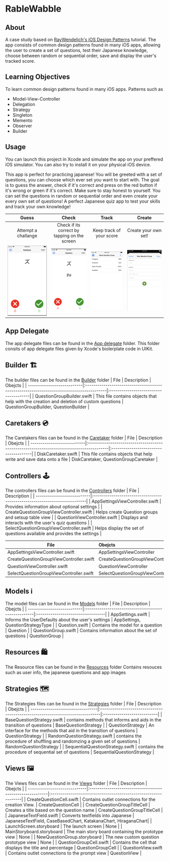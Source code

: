 # RableWabble

## About
A case study based on [RayWendelich's iOS Design Patterns](https://www.raywenderlich.com/books/design-patterns-by-tutorials/v3.0) tutorial. 
The app consists of common design patterns found in many iOS apps, allowing the user to create  a set of questions, test their Japanese knowledge, choose between random or sequential order, save and display the user's tracked score.

## Learning Objectives
To learn common design patterns found in many iOS apps. Patterns such as
* Model-View-Controller
* Delegation
* Strategy
* Singleton
* Memento
* Observer
* Builder

## Usage
You can launch this project in Xcode and simulate the app on your preffered iOS simulator. You can also try to install it on your physical iOS device.

This app is perfect for practicing japanese! You will be greeted with a set of questions, you can choose which ever set you want to start with.
The goal is to guess the answer, check if it's correct and press on the red button if it's wrong or green if it's correct. Make sure to stay honest to yourself. You can set the questions in random or sequential order and even create your every own set of questions! A perfect Japanese quiz app to test your skills and track your own knowledge!

| Guess                           |  Check                                         | Track                                | Create                               |
:--------------------------------:|:----------------------------------------------:|:------------------------------------:|:------------------------------------:|
| Attempt a challange             |  Check if its correct by tapping on the screen |  Keep track of your score            | Create your own set!                 |
|![Guess](Images/Guess.png)       |  ![Check](Images/Check.png)                    | ![Track](Images/Track.png)           | ![Track](Images/CreateNewSet.png)    |



## App Delegate
The app delegate files can be found in the [App delegate](https://github.com/GeorgeSolorio/RableWabble/tree/master/RableWabble/AppDelegate) folder.
This folder consits of app delegate files given by Xcode's biolerplate code in UIKit. 

## Builder 🏗
The builder files can be found in the [Builder](https://github.com/GeorgeSolorio/RableWabble/tree/master/RableWabble/Builders) folder
| File                       | Description                                                                             | Obejcts                               |
| ---------------------------|:----------------------------------------------------------------------------------------|:--------------------------------------|
| QuestionGroupBuilder.swift | This file contains objects that help with the creation and deletion of custom questions | QuestionGroupBuilder, QuestionBuilder |

## Caretakers 💿
The Caretakers files can be found in the [Caretaker](https://github.com/GeorgeSolorio/RableWabble/tree/master/RableWabble/Caretakers) folder
| File                       | Description                                                                             | Obejcts                               |
| ---------------------------|:----------------------------------------------------------------------------------------|:--------------------------------------|
| DiskCaretaker.swift        | This file contains objects that help write and save data onto a file                    | DiskCaretaker, QuestionGroupCaretaker |

## Controllers 🕹
The controllers files can be found in the [Controllers](https://github.com/GeorgeSolorio/RableWabble/tree/master/RableWabble/Controllers) folder
| File                       | Description                                                               |
| ---------------------------|:--------------------------------------------------------------------------|
| AppSettingsViewController.swift | Provides information about optional settings |
| CreateQuestionGroupViewController.swift | Helps create Question groups and setsup table view | 
| QuestionViewController.swift | Displays and interacts with the user's quiz questions | 
| SelectQuestionGroupViewController.swift | Helps display the set of questions available and provides the settings |

| File                                    | Obejcts                           | Protocol                                  |
| ----------------------------------------|:----------------------------------|:------------------------------------------|
| AppSettingsViewController.swift         | AppSettingsViewController         | None                                      |
| CreateQuestionGroupViewController.swift | CreateQuestionGroupViewController | CreateQuestionGroupViewControllerDelegate |
| QuestionViewController.swift            | QuestionViewController            | QuestionViewControllerDelegate            |
| SelectQuestionGroupViewController.swift | SelectQuestionGroupViewController | None                                      |

## Models ℹ️
The model files can be found in the [Models](https://github.com/GeorgeSolorio/RableWabble/tree/master/RableWabble/Models) folder
| File                       | Description                                         | Obejcts                           |
| ---------------------------|:----------------------------------------------------|:----------------------------------|
| AppSettings.swift          |  Informs the UserDefaults about the user's settings | AppSettings, QuestionStrategyType |
| Question.swift             |  Contains the model for a question                  | Question                          |
| QuestionGroup.swift        |  Contains information about the set of questions    | QuestionGroup                     |

## Resources 🛍
The Resource files can be found in the [Resources](https://github.com/GeorgeSolorio/RableWabble/tree/master/RableWabble/Resources) folder
Contains resouces such as user info, the japanese questions and app images

## Strategies 🗺
The Strategies files can be found in the [Strategies](https://github.com/GeorgeSolorio/RableWabble/tree/master/RableWabble/Strategies) folder
| File                             | Description                                                                   | Obejcts                    |
| ---------------------------------|:------------------------------------------------------------------------------|:---------------------------|
| BaseQuestionStrategy.swift       | contains methods that informs and aids in the transition of questions         | BaseQuestionStrategy       |
| QuestionStrategy                 | An interface for the methods that aid in the transition of questions          | QuestionStrategy           |
| RandomQuestionStrategy.swift     | contains the procedure of shuffling and randomzing a given set of questions   | RandomQuestionStrategy     |
| SequentialQuestionStrategy.swift | contains the procedure of sequential set of questions                         | SequentialQuestionStrategy |

## Views 🖼
The Views files can be found in the [Views](https://github.com/GeorgeSolorio/RableWabble/tree/master/RableWabble/Views) folder
| File                         | Description                                              | Obejcts                                                        |
| -----------------------------|:---------------------------------------------------------|:---------------------------------------------------------------|
| CreateQuestionCell.swift     | Contains outlet connections for the creation View.       | CreateQuestionCell                                             |
| CreateQuestionGroupTitleCell | Creates a title based on the question name               | CreateQuestionGroupTitleCell                                   |
| JapaneseTextField.swift      | Converts textfields into Japanese                        | JapaneseTextField, CaseBasedChart, KatakanaChart, HiraganaChart|
| LaunchScreen.storyboard      | The launch screen                                        | None                                                           |
| MainStoryboard.storyboard    | The main story board containing the prototype view       | None                                                           |
| NewQuestionGroup.storyboard  | The new custom question prototype view                   | None                                                           |
| QuestionGroupCell.swift      | Contains the cell that displays the title and percentage | QuestionGroupCell                                              |
| QuestionView.swift           | Contains outlet connections to the prompt view           | QuestionView                                                   |
 
